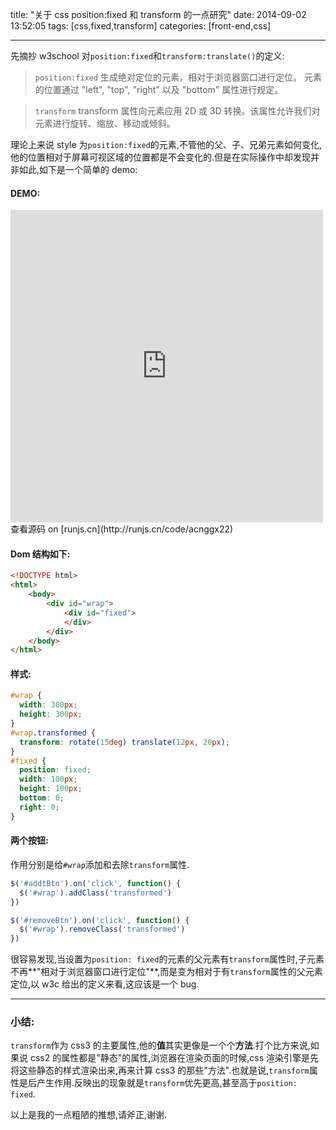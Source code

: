 title: "关于 css position:fixed 和 transform 的一点研究"
date: 2014-09-02 13:52:05
tags: [css,fixed,transform]
categories: [front-end,css]

---

先摘抄 w3school 对`position:fixed`和`transform:translate()`的定义:

> `position:fixed`
> 生成绝对定位的元素，相对于浏览器窗口进行定位。
> 元素的位置通过 "left", "top", "right" 以及 "bottom" 属性进行规定。

> `transform`
> transform 属性向元素应用 2D 或 3D 转换。该属性允许我们对元素进行旋转、缩放、移动或倾斜。

理论上来说 style 为`position:fixed`的元素,不管他的父、子、兄弟元素如何变化,他的位置相对于屏幕可视区域的位置都是不会变化的.但是在实际操作中却发现并非如此,如下是一个简单的 demo:

#### DEMO:

<iframe src="http://sandbox.runjs.cn/show/acnggx22" frameborder="0" style="width: 500px;height: 500px;">
</iframe>
查看源码 on [runjs.cn](http://runjs.cn/code/acnggx22)

#### Dom 结构如下:

```html
<!DOCTYPE html>
<html>
    <body>
        <div id="wrap">
            <div id="fixed">
            </div>
        </div>
    </body>
</html>
```

#### 样式:

```css
#wrap {
  width: 300px;
  height: 300px;
}
#wrap.transformed {
  transform: rotate(15deg) translate(12px, 20px);
}
#fixed {
  position: fixed;
  width: 100px;
  height: 100px;
  bottom: 0;
  right: 0;
}
```

#### 两个按钮:

作用分别是给`#wrap`添加和去除`transform`属性.

```javascript
$('#addtBtn').on('click', function() {
  $('#wrap').addClass('transformed')
})

$('#removeBtn').on('click', function() {
  $('#wrap').removeClass('transformed')
})
```

很容易发现,当设置为`position: fixed`的元素的父元素有`transform`属性时,子元素不再**"相对于浏览器窗口进行定位"**,而是变为相对于有`transform`属性的父元素定位,以 w3c 给出的定义来看,这应该是一个 bug.

---

### 小结:

`transform`作为 css3 的主要属性,他的**值**其实更像是一个个**方法**.打个比方来说,如果说 css2 的属性都是"静态"的属性,浏览器在渲染页面的时候,css 渲染引擎是先将这些静态的样式渲染出来,再来计算 css3 的那些"方法".也就是说,`transform`属性是后产生作用.反映出的现象就是`transform`优先更高,甚至高于`position: fixed`.

以上是我的一点粗陋的推想,请斧正,谢谢.
